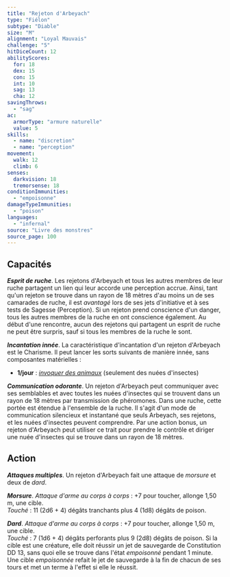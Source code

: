 ```yaml
---
title: "Rejeton d'Arbeyach"
type: "Fiélon"
subtype: "Diable"
size: "M"
alignment: "Loyal Mauvais"
challenge: "5"
hitDiceCount: 12
abilityScores:
  for: 18
  dex: 15
  con: 15
  int: 10
  sag: 13
  cha: 12
savingThrows:
  - "sag"
ac:
  armorType: "armure naturelle"
  value: 5
skills:
  - name: "discretion"
  - name: "perception"
movement:
  walk: 12
  climb: 6
senses:
  darkvision: 18
  tremorsense: 18
conditionImmunities:
  - "empoisonne"
damageTypeImmunities:
  - "poison"
languages:
  - "infernal"
source: "Livre des monstres"
source_page: 100
---
```

## Capacités
_**Esprit de ruche**_. Les rejetons d'Arbeyach et tous les autres membres de leur ruche partagent un lien qui leur accorde une perception accrue. Ainsi, tant qu'un rejeton se trouve dans un rayon de 18 mètres d'au moins un de ses camarades de ruche, il est _avantagé_ lors de ses jets d'initiative et à ses tests de Sagesse (Perception). Si un rejeton prend conscience d'un danger, tous les autres membres de la ruche en ont conscience également. Au début d'une rencontre, aucun des rejetons qui partagent un esprit de ruche ne peut être surpris, sauf si tous les membres de la ruche le sont.

_**Incantation innée**_. La caractéristique d'incantation d'un rejeton d'Arbeyach est le Charisme. Il peut lancer les sorts suivants de manière innée, sans composantes matérielles :
* **1/jour** : [_invoquer des animaux_](/grimoire/invoquer-des-animaux/) (seulement des nuées d'insectes)

_**Communication odorante**_. Un rejeton d'Arbeyach peut communiquer avec ses semblables et avec toutes les nuées d'insectes qui se trouvent dans un rayon de 18 mètres par transmission de phéromones. Dans une ruche, cette portée est étendue à l'ensemble de la ruche. Il s'agit d'un mode de communication silencieux et instantané que seuls Arbeyach, ses rejetons, et les nuées d'insectes peuvent comprendre. Par une action bonus, un rejeton d'Arbeyach peut utiliser ce trait pour prendre le contrôle et diriger une nuée d'insectes qui se trouve dans un rayon de 18 mètres.

## Action
_**Attaques multiples**_. Un rejeton d'Arbeyach fait une attaque de _morsure_ et deux de _dard_.

_**Morsure**_. _Attaque d'arme au corps à corps_ : +7 pour toucher, allonge 1,50 m, une cible.  
_Touché_ : 11 (2d6 + 4) dégâts tranchants plus 4 (1d8) dégâts de poison.

_**Dard**_. _Attaque d'arme au corps à corps_ : +7 pour toucher, allonge 1,50 m, une cible.  
_Touché_ : 7 (1d6 + 4) dégâts perforants plus 9 (2d8) dégâts de poison. Si la cible est une créature, elle doit réussir un jet de sauvegarde de Constitution DD 13, sans quoi elle se trouve dans l'état _empoisonné_ pendant 1 minute. Une cible _empoisonnée_ refait le jet de sauvegarde à la fin de chacun de ses tours et met un terme à l'effet si elle le réussit.
